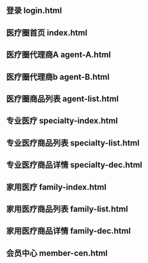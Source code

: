 ##  登录             login.html
##  医疗圈首页       index.html
##  医疗圈代理商A    agent-A.html
##  医疗圈代理商b    agent-B.html
##  医疗圈商品列表   agent-list.html

##  专业医疗                specialty-index.html
##  专业医疗商品列表           specialty-list.html
##  专业医疗商品详情           specialty-dec.html

##  家用医疗                   family-index.html
##  家用医疗商品列表           family-list.html
##  家用医疗商品详情           family-dec.html

##  会员中心                member-cen.html
